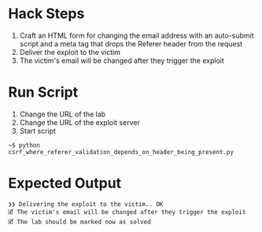 # Hack Steps

1. Craft an HTML form for changing the email address with an auto-submit script and a meta tag that drops the Referer header from the request
2. Deliver the exploit to the victim
3. The victim's email will be changed after they trigger the exploit

# Run Script

1. Change the URL of the lab
2. Change the URL of the exploit server
3. Start script

```
~$ python csrf_where_referer_validation_depends_on_header_being_present.py
```

# Expected Output

```
❯❯ Delivering the exploit to the victim.. OK
🗹 The victim's email will be changed after they trigger the exploit
🗹 The lab should be marked now as solved
```
